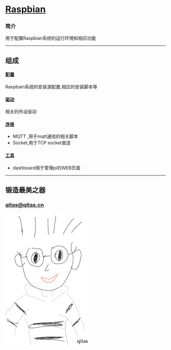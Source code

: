 ﻿# [Raspbian](https://github.com/qitas/Raspbian) 

### 简介

用于配置Raspbian系统的运行环境和相应功能

---

## 组成

#### 
#### [配置](install/) 

Raspbain系统的安装源配置,相应的安装脚本等

#### [驱动](driver/) 

相关的外设驱动

#### [连接](connect/) 

- MQTT ,用于mqtt通信的相关脚本
- Socket,用于TCP socket直连

#### [工具](tools/) 

- dashboard用于管理pi的WEB页面



---

## 锻造最美之器
### qitas@qitas.cn

[![sites](qitas/qitas.png)](http://www.qitas.cn)
